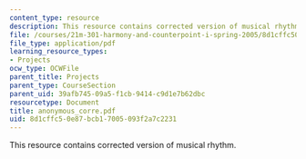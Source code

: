 ```yaml
---
content_type: resource
description: This resource contains corrected version of musical rhythm.
file: /courses/21m-301-harmony-and-counterpoint-i-spring-2005/8d1cffc50e87bcb17005093f2a7c2231_anonymous_corre.pdf
file_type: application/pdf
learning_resource_types:
- Projects
ocw_type: OCWFile
parent_title: Projects
parent_type: CourseSection
parent_uid: 39afb745-09a5-f1cb-9414-c9d1e7b62dbc
resourcetype: Document
title: anonymous_corre.pdf
uid: 8d1cffc5-0e87-bcb1-7005-093f2a7c2231
---
```

This resource contains corrected version of musical rhythm.

